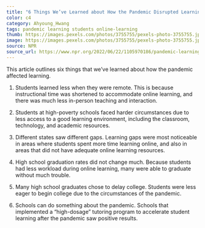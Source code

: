 ```yaml
---
title: "6 Things We’ve Learned about How the Pandemic Disrupted Learning"
color: c4
category: Ahyoung_Hwang
tags: pandemic learning students online-learning
thumb: https://images.pexels.com/photos/3755755/pexels-photo-3755755.jpeg?auto=compress&cs=tinysrgb&w=350
image: https://images.pexels.com/photos/3755755/pexels-photo-3755755.jpeg?auto=compress&cs=tinysrgb&w=600
source: NPR
source_url: https://www.npr.org/2022/06/22/1105970186/pandemic-learning-loss-findings
---
```

This article outlines six things that we’ve learned about how the pandemic affected learning.
<!--more-->

1. Students learned less when they were remote. This is because instructional time was shortened to accommodate online learning, and there was much less in-person teaching and interaction.

2. Students at high-poverty schools faced harder circumstances due to less access to a good learning environment, including the classroom, technology, and academic resources.

3. Different states saw different gaps. Learning gaps were most noticeable in areas where students spent more time learning online, and also in areas that did not have adequate online learning resources.

4. High school graduation rates did not change much. Because students had less workload during online learning, many were able to graduate without much trouble.

5. Many high school graduates chose to delay college. Students were less eager to begin college due to the circumstances of the pandemic.

6. Schools can do something about the pandemic. Schools that implemented a “high-dosage” tutoring program to accelerate student learning after the pandemic saw positive results.
